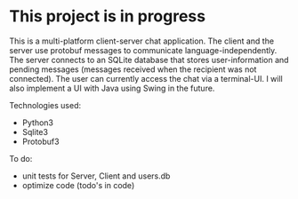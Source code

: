 # This project is in progress

This is a multi-platform client-server chat application. The client and the server use protobuf messages to communicate language-independently. The server connects to an SQLite database that stores user-information and pending messages (messages received when the recipient was not connected). The user can currently access the chat via a terminal-UI. I will also implement a UI with Java using Swing in the future.

Technologies used:
- Python3
- Sqlite3
- Protobuf3

To do:
- unit tests for Server, Client and users.db
- optimize code (todo's in code)

